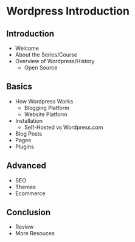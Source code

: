 # Wordpress Introduction

## Introduction

* Welcome
* About the Series/Course
* Overview of Wordpress/History
    * Open Source

## Basics

* How Wordpress Works
    * Blogging Platform
    * Website Platform
* Installation
    * Self-Hosted vs Wordpress.com
* Blog Posts
* Pages
* Plugins

## Advanced

* SEO
* Themes
* Ecommerce

## Conclusion

* Review
* More Resouces
